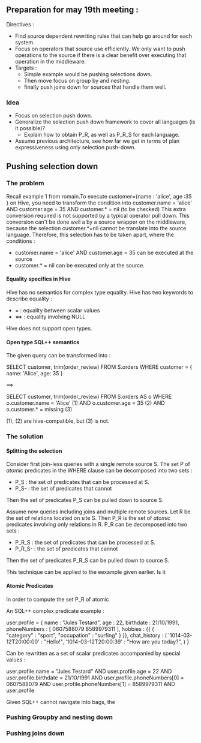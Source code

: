 ## Preparation for may 19th meeting :
Directives :
 - Find source dependent rewriting rules that can help go around for each system. 
 - Focus on operators that source use efficiently. We only want  to push operations to the source if there is a clear benefit over executing that operation in the middleware.
 - Targets : 
   - Simple example would be pushing selections down.
   - Then move focus on group by and nesting. 
   - finally push joins down for sources that handle them well.

### Idea 
 - Focus on selection push down.
 - Generalize the selection push down framework to cover all languages (is it possible)?
   - Explain how to obtain P_R, as well as P_R_S for each language.
 - Assume previous architecture, see how far we get in terms of plan expressiveness using only selection push-down.

## Pushing selection down

### The problem
Recall example 1 from romain.To execute customer={name : 'alice', age :35 } on Hive, you need to transform the condition into customer.name = 'alice' AND customer.age = 35 AND customer.* = nil (to be checked)
This extra conversion required is not supported by a typical operator pull down.
This conversion can't be done well a by a source wrapper on the middleware, because the selection customer.*=nil cannot be translate into the source language.
Therefore, this selection has to be taken apart, where the conditions :
  - customer.name = 'alice' AND customer.age = 35 can be executed at the source
  - customer.* = nil can be executed only at the source.


#### Equality specifics in Hive
Hive has no semantics for complex type equality. 
Hive has two keywords to describe equality :

 - = : equality between scalar values  
 - <=> :  equality involving NULL
 
Hive does not support open types.
 
#### Open type SQL++ semantics
The given query can be transformed into :

SELECT customer, trim(order_review) 
FROM S.orders
WHERE customer = { name: 'Alice', age: 35 }

==>

SELECT customer, trim(order_review) 
FROM S.orders AS o
WHERE o.customer.name = 'Alice' (1) 
	AND o.customer.age = 35 (2)
	AND o.customer.* = missing (3)

(1), (2) are hive-compatible, but (3) is not.

### The solution
 
#### Splitting the selection
Consider first join-less queries with a single remote source S. 
The set P of *atomic* predicates in the WHERE clause can be decomposed into two sets :

 - P_S : the set of predicates that can be processed at S.
 - P_S- : the set of predicates that cannot

Then the set of predicates P_S can be pulled down to source S.

Assume now queries including joins and multiple remote sources. Let R be the 
set of relations located on site S. Then P_R is the set of *atomic* predicates involving only relations in R.
P_R can be decomposed into two sets : 
- P_R_S : the set of predicates that can be processed at S.
- P_R_S- : the set of predicates that cannot

Then the set of predicates P_R_S can be pulled down to source S.  

This technique can be applied to the eexample given earlier. Is it 

#### Atomic Predicates
In order to compute the set P_R of atomic 

An SQL++ complex predicate example :

user.profile = 
{ 	name : "Jules Testard",
	age : 22,
	birthdate : 21/10/1991,
	phoneNumbers : [
		0607588079
		8589979311
	],
	hobbies : {{
		{ 	
			"category" : "sport",
			"occupation" : "surfing"
		}
	}},
	chat_history : (
		'1014-03-12T20:00:00' : "Hello!",
		'1014-03-12T20:00:39' : "How are you today?",
	)
}

Can be rewritten as a set of scalar predicates accompanied by special values :

user.profile.name = "Jules Testard" AND
user.profile.age = 22 AND
user.profile.birthdate = 21/10/1991 AND
user.profile.phoneNumbers[0] = 0607588079 AND
user.profile.phoneNumbers[1] = 8589979311 AND
user.profile


Given SQL++ cannot navigate into bags, the 




### Pushing Groupby and nesting down

### Pushing joins down 